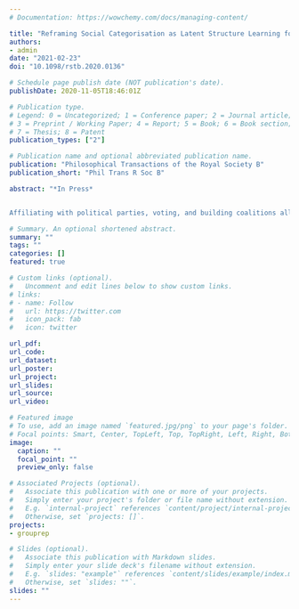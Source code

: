 ```yaml
---
# Documentation: https://wowchemy.com/docs/managing-content/

title: "Reframing Social Categorisation as Latent Structure Learning for Understanding Political Behaviour"
authors: 
- admin
date: "2021-02-23"
doi: "10.1098/rstb.2020.0136"

# Schedule page publish date (NOT publication's date).
publishDate: 2020-11-05T18:46:01Z

# Publication type.
# Legend: 0 = Uncategorized; 1 = Conference paper; 2 = Journal article;
# 3 = Preprint / Working Paper; 4 = Report; 5 = Book; 6 = Book section;
# 7 = Thesis; 8 = Patent
publication_types: ["2"]

# Publication name and optional abbreviated publication name.
publication: "Philosophical Transactions of the Royal Society B"
publication_short: "Phil Trans R Soc B"

abstract: "*In Press*


Affiliating with political parties, voting, and building coalitions all contribute to the functioning of our political systems. One core component of this is social categorisation—being able to recognise others as fellow in-group members or members of the out-group. Without this capacity, we would be unable to coordinate with in-group members or avoid out-group members. Past research in social psychology and cognitive neuroscience examining social categorisation has suggested that one way to identify in-group members may be to directly compute the similarity between oneself and the target (dyadic similarity). This model, however, does not account for the fact that the group membership brought to bear is context-dependent. This review argues that a more comprehensive understanding of how we build representations of social categories (and the subsequent impact on our behaviours) must first expand our conceptualisation of social categorisation beyond simple dyadic similarity. Further, a generalisable account of social categorisation must also provide domain-general, quantitative predictions for us to test hypotheses about social categorisation. Here, we introduce an alternative model—one in which we infer latent groups of people through latent structure learning. We examine experimental evidence for this account and discuss potential implications for understanding the political mind."

# Summary. An optional shortened abstract.
summary: ""
tags: ""
categories: []
featured: true

# Custom links (optional).
#   Uncomment and edit lines below to show custom links.
# links:
# - name: Follow
#   url: https://twitter.com
#   icon_pack: fab
#   icon: twitter

url_pdf:
url_code:
url_dataset:
url_poster:
url_project:
url_slides:
url_source:
url_video:

# Featured image
# To use, add an image named `featured.jpg/png` to your page's folder. 
# Focal points: Smart, Center, TopLeft, Top, TopRight, Left, Right, BottomLeft, Bottom, BottomRight.
image:
  caption: ""
  focal_point: ""
  preview_only: false

# Associated Projects (optional).
#   Associate this publication with one or more of your projects.
#   Simply enter your project's folder or file name without extension.
#   E.g. `internal-project` references `content/project/internal-project/index.md`.
#   Otherwise, set `projects: []`.
projects: 
- grouprep

# Slides (optional).
#   Associate this publication with Markdown slides.
#   Simply enter your slide deck's filename without extension.
#   E.g. `slides: "example"` references `content/slides/example/index.md`.
#   Otherwise, set `slides: ""`.
slides: ""
---
```

